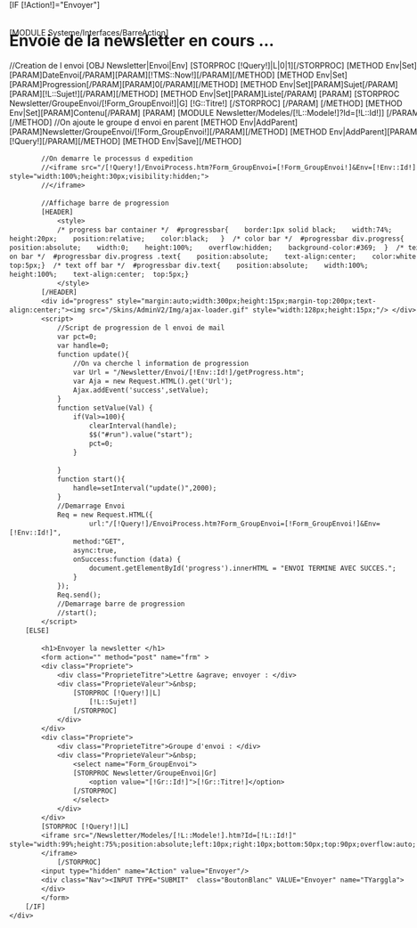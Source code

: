 <div class="ContenuEntete"> 
	[MODULE Systeme/Interfaces/BarreAction]
</div>

<div class="ContenuData"> 
	<div class="Panel"  style="position:absolute;top:0;bottom:0px;">
		[IF [!Action!]="Envoyer"]
			<h1>Envoie de la newsletter en cours ... </h1>
			//Creation de l envoi
			[OBJ Newsletter|Envoi|Env]
			[STORPROC [!Query!]|L|0|1][/STORPROC]
			[METHOD Env|Set][PARAM]DateEnvoi[/PARAM][PARAM][!TMS::Now!][/PARAM][/METHOD]
			[METHOD Env|Set][PARAM]Progression[/PARAM][PARAM]0[/PARAM][/METHOD]
			[METHOD Env|Set][PARAM]Sujet[/PARAM][PARAM][!L::Sujet!][/PARAM][/METHOD]
			[METHOD Env|Set][PARAM]Liste[/PARAM]
				[PARAM]
				[STORPROC Newsletter/GroupeEnvoi/[!Form_GroupEnvoi!]|G]
					[!G::Titre!]
				[/STORPROC]
				[/PARAM]
			[/METHOD]
			[METHOD Env|Set][PARAM]Contenu[/PARAM]
				[PARAM]
					[MODULE Newsletter/Modeles/[!L::Modele!]?Id=[!L::Id!]]
				[/PARAM]
			[/METHOD]
			//On ajoute le groupe d envoi en parent
			[METHOD Env|AddParent][PARAM]Newsletter/GroupeEnvoi/[!Form_GroupEnvoi!][/PARAM][/METHOD]
			[METHOD Env|AddParent][PARAM][!Query!][/PARAM][/METHOD]
			[METHOD Env|Save][/METHOD]

			//On demarre le processus d expedition
			//<iframe src="/[!Query!]/EnvoiProcess.htm?Form_GroupEnvoi=[!Form_GroupEnvoi!]&Env=[!Env::Id!]" style="width:100%;height:30px;visibility:hidden;">
			//</iframe>

			//Affichage barre de progression
			[HEADER]
				<style>
				/* progress bar container */  #progressbar{    border:1px solid black;    width:74%;    height:20px;    position:relative;    color:black;   }  /* color bar */  #progressbar div.progress{    position:absolute;    width:0;    height:100%;    overflow:hidden;    background-color:#369;  }  /* text on bar */  #progressbar div.progress .text{    position:absolute;    text-align:center;    color:white;  top:5px;}  /* text off bar */  #progressbar div.text{    position:absolute;    width:100%;    height:100%;    text-align:center;  top:5px;}
				</style>
			[/HEADER]
			<div id="progress" style="margin:auto;width:300px;height:15px;margin-top:200px;text-align:center;"><img src="/Skins/AdminV2/Img/ajax-loader.gif" style="width:128px;height:15px;"/> </div>
			<script>
				//Script de progression de l envoi de mail
				var pct=0;
				var handle=0;
				function update(){
					//On va cherche l information de progression
					var Url = "/Newsletter/Envoi/[!Env::Id!]/getProgress.htm";
					var Aja = new Request.HTML().get('Url');
					Ajax.addEvent('success',setValue);
				}
				function setValue(Val) {
					if(Val>=100){
						clearInterval(handle);
						$$("#run").value("start");
						pct=0;
					}
					
				}
				function start(){
					handle=setInterval("update()",2000);
				}
				//Demarrage Envoi
				Req = new Request.HTML({
				        url:"/[!Query!]/EnvoiProcess.htm?Form_GroupEnvoi=[!Form_GroupEnvoi!]&Env=[!Env::Id!]",
					method:"GET",
					async:true,
					onSuccess:function (data) {
						document.getElementById('progress').innerHTML = "ENVOI TERMINE AVEC SUCCES.";
					}
				});
				Req.send();
				//Demarrage barre de progression
				//start();
			</script>
		[ELSE]

			<h1>Envoyer la newsletter </h1>
			<form action="" method="post" name="frm" >
			<div class="Propriete">
				<div class="ProprieteTitre">Lettre &agrave; envoyer : </div>
				<div class="ProprieteValeur">&nbsp;
					[STORPROC [!Query!]|L]
						[!L::Sujet!]
					[/STORPROC]
				</div>
			</div>
			<div class="Propriete">
				<div class="ProprieteTitre">Groupe d'envoi : </div>
				<div class="ProprieteValeur">&nbsp;
					<select name="Form_GroupEnvoi">
					[STORPROC Newsletter/GroupeEnvoi|Gr]
						<option value="[!Gr::Id!]">[!Gr::Titre!]</option>
					[/STORPROC]
					</select>
				</div>
			</div>
			[STORPROC [!Query!]|L]
			<iframe src="/Newsletter/Modeles/[!L::Modele!].htm?Id=[!L::Id!]" style="width:99%;height:75%;position:absolute;left:10px;right:10px;bottom:50px;top:90px;overflow:auto;">
			</iframe>
				[/STORPROC]
			<input type="hidden" name="Action" value="Envoyer"/>
			<div class="Nav"><INPUT TYPE="SUBMIT"  class="BoutonBlanc" VALUE="Envoyer" name="TYarggla">
			</div>
			</form>
		[/IF]
	</div>
</div>
